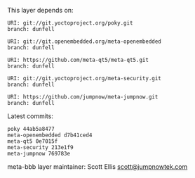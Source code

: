This layer depends on:

    URI: git://git.yoctoproject.org/poky.git
    branch: dunfell

    URI: git://git.openembedded.org/meta-openembedded
    branch: dunfell

    URI: https://github.com/meta-qt5/meta-qt5.git
    branch: dunfell

    URI: git://git.yoctoproject.org/meta-security.git
    branch: dunfell

    URI: https://github.com/jumpnow/meta-jumpnow.git
    branch: dunfell


Latest commits:

    poky 44ab5a8477
    meta-openembedded d7b41ced4
    meta-qt5 0e7015f
    meta-security 213e1f9
    meta-jumpnow 769783e


meta-bbb layer maintainer: Scott Ellis <scott@jumpnowtek.com>
